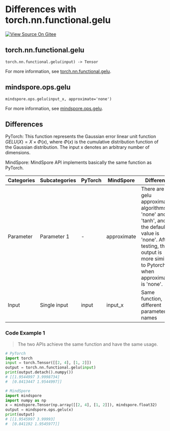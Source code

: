 # Differences with torch.nn.functional.gelu

[![View Source On Gitee](https://mindspore-website.obs.cn-north-4.myhuaweicloud.com/website-images/r2.3.q1/resource/_static/logo_source_en.svg)](https://gitee.com/mindspore/docs/blob/r2.3.q1/docs/mindspore/source_en/note/api_mapping/pytorch_diff/mindspore.ops.gelu.md)

## torch.nn.functional.gelu

```text
torch.nn.functional.gelu(input) -> Tensor
```

For more information, see [torch.nn.functional.gelu](https://pytorch.org/docs/1.8.1/nn.functional.html#torch.nn.functional.gelu).

## mindspore.ops.gelu

```text
mindspore.ops.gelu(input_x, approximate='none')
```

For more information, see [mindspore.ops.gelu](https://www.mindspore.cn/docs/en/r2.3.0rc1/api_python/ops/mindspore.ops.gelu.html).

## Differences

PyTorch: This function represents the Gaussian error linear unit function $GELU(X)=X\times \Phi(x)$, where $\Phi(x)$ is the cumulative distribution function of the Gaussian distribution. The input x denotes an arbitrary number of dimensions.

MindSpore:  MindSpore API implements basically the same function as PyTorch.

| Categories | Subcategories |PyTorch | MindSpore | Difference |
| ---- | ----- | ------- | --------- | ------------- |
| Parameter | Parameter 1 |    -     | approximate | There are two gelu approximation algorithms: 'none' and 'tanh', and the default value is 'none'. After testing, the output is more similar to Pytorch when approximate is 'none'. |
| Input | Single input| input      | input_x           | Same function, different parameter names               |

### Code Example 1

> The two APIs achieve the same function and have the same usage.

```python
# PyTorch
import torch
input = torch.Tensor([[2, 4], [1, 2]])
output = torch.nn.functional.gelu(input)
print(output.detach().numpy())
# [[1.9544997 3.9998734]
#  [0.8413447 1.9544997]]

# MindSpore
import mindspore
import numpy as np
x = mindspore.Tensor(np.array([[2, 4], [1, 2]]), mindspore.float32)
output = mindspore.ops.gelu(x)
print(output)
# [[1.9545997 3.99993]
#  [0.841192 1.9545977]]
```
